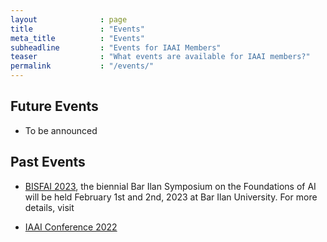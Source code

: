 ```yaml
---
layout              : page
title               : "Events"
meta_title          : "Events"
subheadline         : "Events for IAAI Members"
teaser              : "What events are available for IAAI members?"
permalink           : "/events/"
---
```




## Future Events

* To be announced
  
## Past Events

* [BISFAI 2023](https://cs.biu.ac.il/bisfai),  the biennial Bar Ilan Symposium on the Foundations of AI will be held February 1st and 2nd, 2023 at Bar Ilan University. For more details, visit 

* [IAAI Conference 2022](https://iaai22.net.technion.ac.il/)
